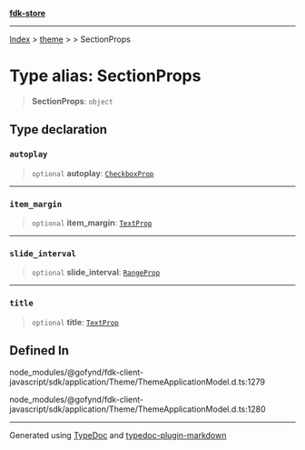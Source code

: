 [**fdk-store**](../../../README.md)
***

[Index](../../../API.md) > [theme](../../README.md) > [<internal>](../README.md) > SectionProps

# Type alias: SectionProps

> **SectionProps**: `object`

## Type declaration

### `autoplay`

> `optional` **autoplay**: [`CheckboxProp`](type-alias.CheckboxProp.md)

***

### `item_margin`

> `optional` **item\_margin**: [`TextProp`](type-alias.TextProp.md)

***

### `slide_interval`

> `optional` **slide\_interval**: [`RangeProp`](type-alias.RangeProp.md)

***

### `title`

> `optional` **title**: [`TextProp`](type-alias.TextProp.md)

## Defined In

node\_modules/@gofynd/fdk-client-javascript/sdk/application/Theme/ThemeApplicationModel.d.ts:1279

node\_modules/@gofynd/fdk-client-javascript/sdk/application/Theme/ThemeApplicationModel.d.ts:1280

***
Generated using [TypeDoc](https://typedoc.org/) and [typedoc-plugin-markdown](https://www.npmjs.com/package/typedoc-plugin-markdown)
